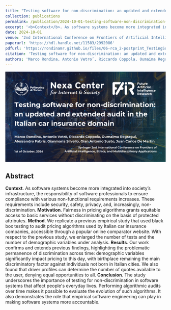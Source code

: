 ```yaml
---
title: "Testing software for non-discrimination: an updated and extended audit in the Italian car insurance domain"
collection: publications
permalink: /publication/2024-10-01-testing-software-non-discrimination-updated-extended-audit-italian-car-insurance
excerpt: '<b>Context</b>. As software systems become more integrated into society’s infrastructure, the responsibility of software professionals to ensure compliance with various non-functional requirements increases. These requirements include security, safety, privacy, and, increasingly, non-discrimination. <b>Motivation</b>. Fairness in pricing algorithms grants equitable access to basic services without discriminating on the basis of protected attributes. <b>Method</b>. We replicate a previous empirical study that used black box testing to audit pricing algorithms used by Italian car insurance companies, accessible through a popular online comparator website. With respect to the previous study, we enlarged the number of tests and the number of demographic variables under analysis. <b>Results</b>. Our work confirms and extends previous findings, highlighting the problematic permanence of discrimination across time: demographic variables significantly impact pricing to this day, with birthplace remaining the main discriminatory factor against individuals not born in Italian cities. We also found that driver profiles can determine the number of quotes available to the user, denying equal opportunities to all. <b>Conclusion</b>. The study underscores the importance of testing for non-discrimination in software systems that affect people&apos;s everyday lives. Performing algorithmic audits over time makes it possible to evaluate the evolution of such algorithms. It also demonstrates the role that empirical software engineering can play in making software systems more accountable.'
date: 2024-10-01
venue: '2nd International Conference on Frontiers of Artificial Intelligence, Ethics, and Multidisciplinary Applications; 1st - 2nd October 2024; Athens, Greece.'
paperurl: 'https://hdl.handle.net/11583/2992086'
pdfurl: 'https://rondinamr.github.io/files/06-rca_2-postprint_TestingSoftwareforNonDiscrimination.pdf'
citation: 'Testing software for non-discrimination: an updated and extended audit in the Italian car insurance domain / Rondina, Marco; Vetro&apos;, Antonio; Coppola, Riccardo; Regragui, Oumaima; Fabris, Alessandro; Silvello, Gianmaria; Susto, Gian Antonio; De Martin, Juan Carlos. - (In corso di stampa). (Intervento presentato al convegno 2nd International Conference on Frontiers of Artificial Intelligence, Ethics, and Multidisciplinary Applications tenutosi a Athens (Greece) nel 1st - 2nd October 2024).'
authors: 'Marco Rondina, Antonio Vetro’, Riccardo Coppola, Oumaima Regragui, Alessandro Fabris, Gianmaria Silvello, Gian Antonio Susto, Juan Carlos De Martin'
---
```

<p align="center"><img src="../images/faiema_first_slide.png" alt="Testing software for non-discrimination: an updated and extended audit in the Italian car insurance domain"></p>

<h2>Abstract</h2>

<b>Context</b>. As software systems become more integrated into society’s infrastructure, the responsibility of software professionals to ensure compliance with various non-functional requirements increases. These requirements include security, safety, privacy, and, increasingly, non-discrimination. <b>Motivation</b>. Fairness in pricing algorithms grants equitable access to basic services without discriminating on the basis of protected attributes. <b>Method</b>. We replicate a previous empirical study that used black box testing to audit pricing algorithms used by Italian car insurance companies, accessible through a popular online comparator website. With respect to the previous study, we enlarged the number of tests and the number of demographic variables under analysis. <b>Results</b>. Our work confirms and extends previous findings, highlighting the problematic permanence of discrimination across time: demographic variables significantly impact pricing to this day, with birthplace remaining the main discriminatory factor against individuals not born in Italian cities. We also found that driver profiles can determine the number of quotes available to the user, denying equal opportunities to all. <b>Conclusion</b>. The study underscores the importance of testing for non-discrimination in software systems that affect people&apos;s everyday lives. Performing algorithmic audits over time makes it possible to evaluate the evolution of such algorithms. It also demonstrates the role that empirical software engineering can play in making software systems more accountable.
